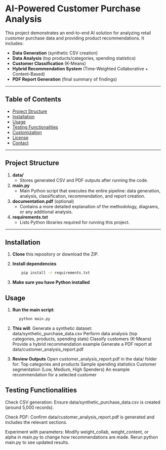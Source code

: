 # AI-Powered Customer Purchase Analysis

This project demonstrates an end-to-end AI solution for analyzing retail customer purchase data and providing product recommendations. It includes:

- **Data Generation** (synthetic CSV creation)  
- **Data Analysis** (top products/categories, spending statistics)  
- **Customer Classification** (K-Means)  
- **Hybrid Recommendation System** (Time-Weighted Collaborative + Content-Based)  
- **PDF Report Generation** (final summary of findings)

---

## Table of Contents

- [Project Structure](#project-structure)
- [Installation](#installation)
- [Usage](#usage)
- [Testing Functionalities](#testing-functionalities)
- [Customization](#customization)
- [License](#license)
- [Contact](#contact)

---

## Project Structure


1. **data/**  
   - Stores generated CSV and PDF outputs after running the code.
2. **main.py**  
   - Main Python script that executes the entire pipeline: data generation, analysis, classification, recommendation, and report creation.
3. **documentation.pdf** (optional)  
   - Contains a more detailed explanation of the methodology, diagrams, or any additional analysis.
4. **requirements.txt**  
   - Lists Python libraries required for running this project.

---

## Installation

1. **Clone** this repository or download the ZIP.

2. **Install dependencies**
     ``` bash
         pip install -r requirements.txt
      ```
     
3. **Make sure you have Python installed**


## Usage

1. **Run the main script**:
   ```bash
      python main.py
   ```

2. **This will**:
Generate a synthetic dataset: data/synthetic_purchase_data.csv
Perform data analysis (top categories, products, spending stats)
Classify customers (K-Means)
Provide a hybrid recommendation example
Generate a PDF report at data/customer_analysis_report.pdf

3. **Review Outputs**
   Open customer_analysis_report.pdf in the data/ folder for:
   Top categories and products
   Sample spending statistics
   Customer segmentation (Low, Medium, High Spenders)
   An example recommendation for a selected customer


## Testing Functionalities

Check CSV generation:
Ensure data/synthetic_purchase_data.csv is created (around 5,000 records).

Check PDF:
Confirm data/customer_analysis_report.pdf is generated and includes the relevant sections.

Experiment with parameters:
Modify weight_collab, weight_content, or alpha in main.py to change how recommendations are made.
Rerun python main.py to see updated results.


